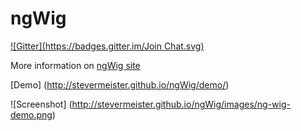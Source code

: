 ngWig
=====
[![Gitter](https://badges.gitter.im/Join Chat.svg)](https://gitter.im/stevermeister/ngWig?utm_source=badge&utm_medium=badge&utm_campaign=pr-badge&utm_content=badge)

More information on [ngWig site](http://stevermeister.github.io/ngWig/)

[Demo] (http://stevermeister.github.io/ngWig/demo/)  

![Screenshot] (http://stevermeister.github.io/ngWig/images/ng-wig-demo.png)
